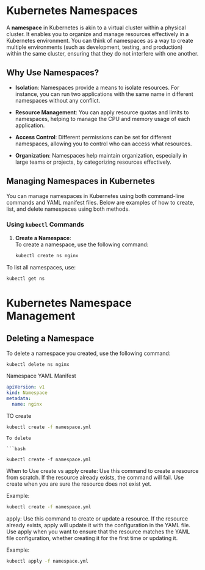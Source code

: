 # Kubernetes Namespaces

A **namespace** in Kubernetes is akin to a virtual cluster within a physical cluster. It enables you to organize and manage resources effectively in a Kubernetes environment. You can think of namespaces as a way to create multiple environments (such as development, testing, and production) within the same cluster, ensuring that they do not interfere with one another.

## Why Use Namespaces?

- **Isolation**: Namespaces provide a means to isolate resources. For instance, you can run two applications with the same name in different namespaces without any conflict.
  
- **Resource Management**: You can apply resource quotas and limits to namespaces, helping to manage the CPU and memory usage of each application.
  
- **Access Control**: Different permissions can be set for different namespaces, allowing you to control who can access what resources.
  
- **Organization**: Namespaces help maintain organization, especially in large teams or projects, by categorizing resources effectively.

## Managing Namespaces in Kubernetes

You can manage namespaces in Kubernetes using both command-line commands and YAML manifest files. Below are examples of how to create, list, and delete namespaces using both methods.

### Using `kubectl` Commands

1. **Create a Namespace**:  
   To create a namespace, use the following command:
   ```bash
   kubectl create ns nginx

   ```
To list all namespaces, use:

```bash
kubectl get ns


```
# Kubernetes Namespace Management

## Deleting a Namespace
To delete a namespace you created, use the following command:

```bash
kubectl delete ns nginx

```
Namespace YAML Manifest

```yml
apiVersion: v1
kind: Namespace
metadata:
  name: nginx


```
TO create 

```bash
kubectl create -f namespace.yml
```

```
To delete

```bash
 
kubectl create -f namespace.yml

```

When to Use create vs apply
create: Use this command to create a resource from scratch. If the resource already exists, the command will fail. Use create when you are sure the resource does not exist yet.

Example:
```bash
kubectl create -f namespace.yml

```
apply: Use this command to create or update a resource. If the resource already exists, apply will update it with the configuration in the YAML file. Use apply when you want to ensure that the resource matches the YAML file configuration, whether creating it for the first time or updating it.

Example:

```bash 
kubectl apply -f namespace.yml

